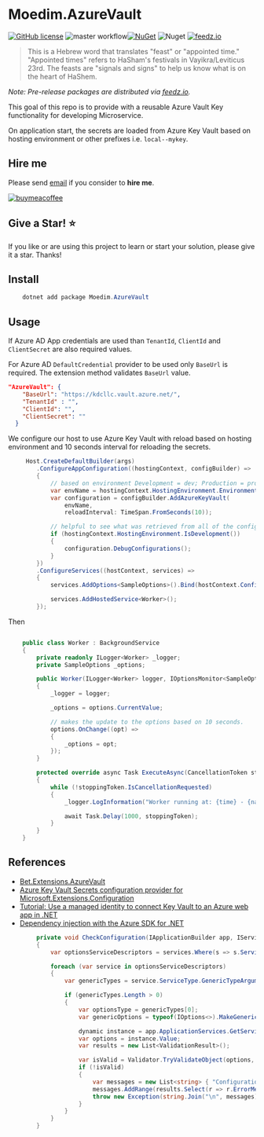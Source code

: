 # Moedim.AzureVault

[![GitHub license](https://img.shields.io/badge/license-MIT-blue.svg?style=flat-square)](https://raw.githubusercontent.com/kdcllc/Moedim.AzureVault/master/LICENSE)
![master workflow](https://github.com/kdcllc/Moedim.AzureVault/actions/workflows/master.yml/badge.svg)[![NuGet](https://img.shields.io/nuget/v/Moedim.AzureVault.svg)](https://www.nuget.org/packages?q=Moedim.AzureVault)
![Nuget](https://img.shields.io/nuget/dt/Moedim.AzureVault)
[![feedz.io](https://img.shields.io/badge/endpoint.svg?url=https://f.feedz.io/kdcllc/moedim/shield/Moedim.AzureVault/latest)](https://f.feedz.io/kdcllc/moedim/packages/Moedim.AzureVault/latest/download)

> This is a Hebrew word that translates "feast" or "appointed time."
> "Appointed times" refers to HaSham's festivals in Vayikra/Leviticus 23rd.
> The feasts are "signals and signs" to help us know what is on the heart of HaShem.

_Note: Pre-release packages are distributed via [feedz.io](https://f.feedz.io/kdcllc/moedim/nuget/index.json)._

This goal of this repo is to provide with a reusable Azure Vault Key functionality for developing Microservice.

On application start, the secrets are loaded from Azure Key Vault based on hosting environment or other prefixes i.e. `local--mykey`.

## Hire me

Please send [email](mailto:kingdavidconsulting@gmail.com) if you consider to **hire me**.

[![buymeacoffee](https://www.buymeacoffee.com/assets/img/custom_images/orange_img.png)](https://www.buymeacoffee.com/vyve0og)

## Give a Star! :star:

If you like or are using this project to learn or start your solution, please give it a star. Thanks!

## Install

```csharp
    dotnet add package Moedim.AzureVault
```

## Usage

If Azure AD App credentials are used than `TenantId`, `ClientId` and `ClientSecret` are also required values.

For Azure AD `DefaultCredential` provider to be used only `BaseUrl` is required. The extension method validates `BaseUrl` value.

```json
"AzureVault": {
    "BaseUrl": "https://kdcllc.vault.azure.net/",
    "TenantId" : "",
    "ClientId": "",
    "ClientSecret": ""
  }
```

We configure our host to use Azure Key Vault with reload based on hosting environment and 10 seconds interval for reloading the secrets.

```csharp
     Host.CreateDefaultBuilder(args)
        .ConfigureAppConfiguration((hostingContext, configBuilder) =>
        {
            // based on environment Development = dev; Production = prod prefix in Azure Vault.
            var envName = hostingContext.HostingEnvironment.EnvironmentName;
            var configuration = configBuilder.AddAzureKeyVault(
                envName,
                reloadInterval: TimeSpan.FromSeconds(10));

            // helpful to see what was retrieved from all of the configuration providers.
            if (hostingContext.HostingEnvironment.IsDevelopment())
            {
                configuration.DebugConfigurations();
            }
        })
        .ConfigureServices((hostContext, services) =>
        {
            services.AddOptions<SampleOptions>().Bind(hostContext.Configuration.GetSection("Sample"));

            services.AddHostedService<Worker>();
        });
```

Then

```csharp

    public class Worker : BackgroundService
    {
        private readonly ILogger<Worker> _logger;
        private SampleOptions _options;

        public Worker(ILogger<Worker> logger, IOptionsMonitor<SampleOptions> options)
        {
            _logger = logger;

            _options = options.CurrentValue;

            // makes the update to the options based on 10 seconds.
            options.OnChange((opt) =>
            {
                _options = opt;
            });
        }

        protected override async Task ExecuteAsync(CancellationToken stoppingToken)
        {
            while (!stoppingToken.IsCancellationRequested)
            {
                _logger.LogInformation("Worker running at: {time} - {name}", DateTimeOffset.Now, _options.Name);

                await Task.Delay(1000, stoppingToken);
            }
        }
    }
```

## References

- [Bet.Extensions.AzureVault](https://github.com/kdcllc/Bet.Extensions/tree/master/src/Bet.Extensions.AzureVault)
- [Azure Key Vault Secrets configuration provider for Microsoft.Extensions.Configuration](https://docs.microsoft.com/en-us/dotnet/api/overview/azure/extensions.aspnetcore.configuration.secrets-readme)
- [Tutorial: Use a managed identity to connect Key Vault to an Azure web app in .NET](https://docs.microsoft.com/en-us/azure/key-vault/general/tutorial-net-create-vault-azure-web-app)
- [Dependency injection with the Azure SDK for .NET](https://docs.microsoft.com/en-us/dotnet/azure/sdk/dependency-injection)


```csharp
        private void CheckConfiguration(IApplicationBuilder app, IServiceCollection services)
        {
            var optionsServiceDescriptors = services.Where(s => s.ServiceType.Name.Contains("IOptionsChangeTokenSource"));

            foreach (var service in optionsServiceDescriptors)
            {
                var genericTypes = service.ServiceType.GenericTypeArguments;

                if (genericTypes.Length > 0)
                {
                    var optionsType = genericTypes[0];
                    var genericOptions = typeof(IOptions<>).MakeGenericType(optionsType);

                    dynamic instance = app.ApplicationServices.GetService(genericOptions);
                    var options = instance.Value;
                    var results = new List<ValidationResult>();

                    var isValid = Validator.TryValidateObject(options, new ValidationContext(options), results, true);
                    if (!isValid)
                    {
                        var messages = new List<string> { "Configuration issues" };
                        messages.AddRange(results.Select(r => r.ErrorMessage));
                        throw new Exception(string.Join("\n", messages));
                    }
                }
            }
        }
```